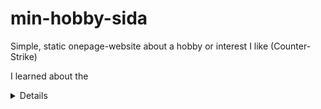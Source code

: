# min-hobby-sida
Simple, static onepage-website about a hobby or interest I like (Counter-Strike)

I learned about the <details> tag (being able to click to show/hide), which I´ve previously done with CSS instead.
I learned about adding subject directly into an <a>-mailto:
I learned about using tel: in an <a>
I learned to use <abbr> everywhere, which I usually don´t do.
I learned how nested <ul> looks like.

Otherwise, I didn´t learn anything new. It was just a repetition of things I already know.
